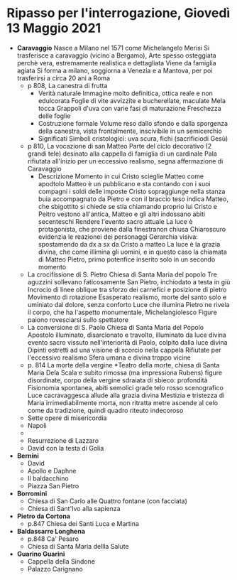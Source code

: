 # Ripasso per l'interrogazione, Giovedì 13 Maggio 2021
* **Caravaggio**
Nasce a Milano nel 1571 come Michelangelo Merisi
Si trasferisce a caravaggio (vicino a Bergamo), 
Arte spesso osteggiata perchè vera, estremamente realistica e dettagliata
Viene da famiglia agiata
Si forma a milano, soggiorna a Venezia e a Mantova, per poi trasferirsi a circa 20 ani a Roma
	* p 808, La canestra di frutta
		* Verità naturale
		Immagine molto definitica, ottica reale e non edulcorata
		Foglie di vite avvizzite e bucherellate, maculate
		Mela tocca
		Grappoli d'uva con varie fasi di maturazione
		Freschezza delle foglie
		* Costruzione formale
		 Volume reso dallo sfondo e dalla sporgenza della canestra, vista frontalmente, inscivibile in un semicerchio
		 * Significati
		 Simboli cristologici: uva scura, fichi (sacrificiodi Gesù)
	* p 810, La vocazione di san Matteo
	Parte del ciclo decorativo (2 grandi tele) desinato alla cappella di famiglia di un cardinale
	Pala rifiutata all'inizio per un eccessivo realismo, segna affermazione di Caravaggio
		* Descrizione 
		Momento in cui Cristo scieglie Matteo come apodtolo
		Matteo è un pubblicano e sta contando con i suoi compagni i soldi delle imposte
		Cristo sopraggiunge nella stanza buia accompagnato da Pietro e con il braccio teso indica Matteo, che sbigottito si chiede se stia chiamando proprio lui
		Cristo e Peitro vestono all'antica, Matteo e gli altri indossano abiti secenteschi
		Rendere l'evento sacro attuale
		La luce è protagonista, che proviene dalla finestranon chiusa 
		Chiaroscuro evidenzia le reazionei dei personaggi
		Gerarchia visiva: spostamendo da dx a sx da Cristo a matteo
		La luce è la grazia divina, che come illimina gli uomini, e in questo caso la chiamata di Matteo
		Pietro, primo potenfice inserito solo in un secondo momento
	* La crocifissione di S. Pietro
	 Chiesa di Santa Maria del popolo
	 Tre aguzzini sollevano faticosamente San Pietro, inchiodato a testa in giù
	 Incrocio di linee oblique tra sforzo dei carnefici e posizione di pietro
	Movimento di rotazione
	Esasperato realismo, morte del santo solo e uminiato dal dolore, senza  conforto
	Luce che illumina Pietro ne rivela il corpo, che ha l'aspetto monumentale, Michelangiolesco
	Figure paiono rovesciarsi sullo spettatore
	* La conversione di S. Paolo
	Chiesa di Santa Maria del Popolo
	Apostolo illuminato, disarcionato e travolto, illuminato da luce divina
	evento sacro vissuto nell'interiorità di Paolo, colpito dalla luce divina
	Dipinti ostretti ad una visione di scorcio nella cappela
	Rifiutate per l'eccessivo realismo
	Sfera umana e divina troppo vicine
	* p. 814 La morte della vergine
	*Teatro della morte, chiesa di Santa Maria Dela Scala e subito rimossa (ma impressiona Rubens)
	figure disordinate, corpo della vergine sdraiata di sbieco: profondità 
	Fisionomia spontanea, abiti  semolici
	grade telo rosso scenografico
	Luce cacravaggesca allude alla grazia divina
Mestizia e tristezza di Maria irrimediabilmente morta, non ritratta metre ascende al celo come da tradizione, quindi quadro riteuto indecoroso
	* Sette opere di misericordia
	* Napoli
	* 
	* Resurrezione di Lazzaro
	* David con la testa di Golia
* **Bernini**
	* David
	* Apollo e Daphne
	* Il baldacchino
	* Piazza San Pietro
* **Borromini**
	* Chiesa di San Carlo alle Quattro fontane (con facciata)
	* Chiesa di Sant'Ivo alla sapienza
* **Pietro da Cortona**
	* p.847 Chiesa dei Santi Luca e Martina
* **Baldassarre Longhena**
	* p.848 Ca' Pesaro
	* Chiesa di Santa Maria dellla Salute
* **Guarino Guarini**
	* Cappella della Sindone
	* Palazzo Carignano

<!--stackedit_data:
eyJoaXN0b3J5IjpbLTE5NjI2Nzk5NTIsMjA1MjQ4MTcxLDI5Mz
AwMTY3Nyw0MzA1MzUyMjIsMTMwNDczNDYzMywxMTc3ODcwNzc5
LC01NzMzNjc0NCwxOTY1NjI5ODUsMjA2Mzk3MDc2LC0yMTAyMz
UxMjgyXX0=
-->